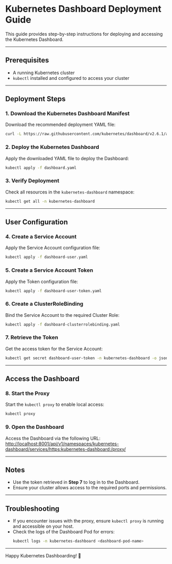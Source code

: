 # Kubernetes Dashboard Deployment Guide

This guide provides step-by-step instructions for deploying and accessing the Kubernetes Dashboard.

---

## Prerequisites

- A running Kubernetes cluster
- `kubectl` installed and configured to access your cluster

---

## Deployment Steps

### 1. Download the Kubernetes Dashboard Manifest
Download the recommended deployment YAML file:
```bash
curl -L https://raw.githubusercontent.com/kubernetes/dashboard/v2.6.1/aio/deploy/recommended.yaml -o dashboard.yaml
```

### 2. Deploy the Kubernetes Dashboard
Apply the downloaded YAML file to deploy the Dashboard:
```bash
kubectl apply -f dashboard.yaml
```

### 3. Verify Deployment
Check all resources in the `kubernetes-dashboard` namespace:
```bash
kubectl get all -n kubernetes-dashboard
```

---

## User Configuration

### 4. Create a Service Account
Apply the Service Account configuration file:
```bash
kubectl apply -f dashboard-user.yaml
```

### 5. Create a Service Account Token
Apply the Token configuration file:
```bash
kubectl apply -f dashboard-user-token.yaml
```

### 6. Create a ClusterRoleBinding
Bind the Service Account to the required Cluster Role:
```bash
kubectl apply -f dashboard-clusterrolebinding.yaml
```

### 7. Retrieve the Token
Get the access token for the Service Account:
```bash
kubectl get secret dashboard-user-token -n kubernetes-dashboard -o jsonpath={.data.token} | base64 --decode > secret.txt
```

---

## Access the Dashboard

### 8. Start the Proxy
Start the `kubectl proxy` to enable local access:
```bash
kubectl proxy
```

### 9. Open the Dashboard
Access the Dashboard via the following URL:
[http://localhost:8001/api/v1/namespaces/kubernetes-dashboard/services/https:kubernetes-dashboard:/proxy/](http://localhost:8001/api/v1/namespaces/kubernetes-dashboard/services/https:kubernetes-dashboard:/proxy/)

---

## Notes

- Use the token retrieved in **Step 7** to log in to the Dashboard.
- Ensure your cluster allows access to the required ports and permissions.

---

## Troubleshooting

- If you encounter issues with the proxy, ensure `kubectl proxy` is running and accessible on your host.
- Check the logs of the Dashboard Pod for errors:
  ```bash
  kubectl logs -n kubernetes-dashboard <dashboard-pod-name>
  ```

---

Happy Kubernetes Dashboarding! 🚀